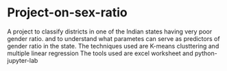 # Project-on-sex-ratio
A project to classify districts in one of the Indian states having very poor gender ratio. and to understand what parametes can serve as predictors of gender ratio in the state.
The techniques used are  K-means clusttering and multiple linear regression
The tools used are excel worksheet and python-jupyter-lab

